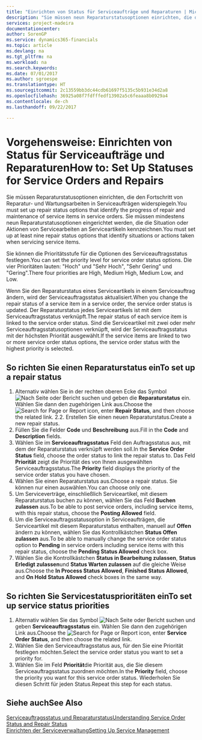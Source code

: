 ```yaml
---
title: "Einrichten von Status für Serviceaufträge und Reparaturen | Microsoft Docs"
description: "Sie müssen neun Reparaturstatusoptionen einrichten, die den Fortschritt von Reparatur- und Wartungsarbeiten in Serviceaufträgen widerspiegeln."
services: project-madeira
documentationcenter: 
author: SorenGP
ms.service: dynamics365-financials
ms.topic: article
ms.devlang: na
ms.tgt_pltfrm: na
ms.workload: na
ms.search.keywords: 
ms.date: 07/01/2017
ms.author: sgroespe
ms.translationtype: HT
ms.sourcegitcommit: 2c13559bb3dc44cdb61697f5135c5b931e34d2a8
ms.openlocfilehash: 36925a08f7fdfffedf13902a5c6feaaa8b0929a4
ms.contentlocale: de-ch
ms.lasthandoff: 09/22/2017

---
```

# <a name="how-to-set-up-statuses-for-service-orders-and-repairs"></a><span data-ttu-id="97443-103">Vorgehensweise: Einrichten von Status für Serviceaufträge und Reparaturen</span><span class="sxs-lookup"><span data-stu-id="97443-103">How to: Set Up Statuses for Service Orders and Repairs</span></span>
<span data-ttu-id="97443-104">Sie müssen Reparaturstatusoptionen einrichten, die den Fortschritt von Reparatur- und Wartungsarbeiten in Serviceaufträgen widerspiegeln.</span><span class="sxs-lookup"><span data-stu-id="97443-104">You must set up repair status options that identify the progress of repair and maintenance of service items in service orders.</span></span> <span data-ttu-id="97443-105">Sie müssen mindestens neun Reparaturstatusoptionen eingerichtet werden, die die Situation oder Aktionen von Servicearbeiten an Serviceartikeln kennzeichnen.</span><span class="sxs-lookup"><span data-stu-id="97443-105">You must set up at least nine repair status options that identify situations or actions taken when servicing service items.</span></span>  

<span data-ttu-id="97443-106">Sie können die Prioritätsstufe für die Optionen des Serviceauftragsstatus festlegen.</span><span class="sxs-lookup"><span data-stu-id="97443-106">You can set the priority level for service order status options.</span></span> <span data-ttu-id="97443-107">Die vier Prioritäten lauten: "Hoch" und "Sehr Hoch", "Sehr Gering" und "Gering".</span><span class="sxs-lookup"><span data-stu-id="97443-107">There four priorities are High, Medium High, Medium Low, and Low.</span></span>  
  
<span data-ttu-id="97443-108">Wenn Sie den Reparaturstatus eines Serviceartikels in einem Serviceauftrag ändern, wird der Serviceauftragsstatus aktualisiert.</span><span class="sxs-lookup"><span data-stu-id="97443-108">When you change the repair status of a service item in a service order, the service order status is updated.</span></span> <span data-ttu-id="97443-109">Der Reparaturstatus jedes Serviceartikels ist mit dem Serviceauftragsstatus verknüpft.</span><span class="sxs-lookup"><span data-stu-id="97443-109">The repair status of each service item is linked to the service order status.</span></span> <span data-ttu-id="97443-110">Sind die Serviceartikel mit zwei oder mehr Serviceauftragsstatusoptionen verknüpft, wird der Serviceauftragsstatus mit der höchsten Priorität ausgewählt.</span><span class="sxs-lookup"><span data-stu-id="97443-110">If the service items are linked to two or more service order status options, the service order status with the highest priority is selected.</span></span>  

## <a name="to-set-up-a-repair-status"></a><span data-ttu-id="97443-111">So richten Sie einen Reparaturstatus ein</span><span class="sxs-lookup"><span data-stu-id="97443-111">To set up a repair status</span></span>  
1. <span data-ttu-id="97443-112">Alternativ wählen Sie in der rechten oberen Ecke das Symbol ![Nach Seite oder Bericht suchen](media/ui-search/search_small.png "Nach Seite oder Bericht suchen") und geben die **Reparaturstatus** ein. Wählen Sie dann den zugehörigen Link aus.</span><span class="sxs-lookup"><span data-stu-id="97443-112">Choose the ![Search for Page or Report](media/ui-search/search_small.png "Search for Page or Report icon") icon, enter **Repair Status**, and then choose the related link.</span></span> <span data-ttu-id="97443-113">2.</span><span class="sxs-lookup"><span data-stu-id="97443-113">2.</span></span> <span data-ttu-id="97443-114">Erstellen Sie einen neuen Reparaturstatus.</span><span class="sxs-lookup"><span data-stu-id="97443-114">Create a new repair status.</span></span>  
3. <span data-ttu-id="97443-115">Füllen Sie die Felder **Code** und **Beschreibung** aus.</span><span class="sxs-lookup"><span data-stu-id="97443-115">Fill in the **Code** and **Description** fields.</span></span>  
4. <span data-ttu-id="97443-116">Wählen Sie im **Serviceauftragsstatus** Feld den Auftragsstatus aus, mit dem der Reparaturstatus verknüpft werden soll.</span><span class="sxs-lookup"><span data-stu-id="97443-116">In the **Service Order Status** field, choose the order status to link the repair status to.</span></span> <span data-ttu-id="97443-117">Das Feld **Priorität** zeigt die Priorität des von Ihnen ausgewählten Serviceauftragsstatus.</span><span class="sxs-lookup"><span data-stu-id="97443-117">The **Priority** field displays the priority of the service order status you have chosen.</span></span>  
5. <span data-ttu-id="97443-118">Wählen Sie einen Reparaturstatus aus.</span><span class="sxs-lookup"><span data-stu-id="97443-118">Choose a repair status.</span></span> <span data-ttu-id="97443-119">Sie können nur einen auswählen.</span><span class="sxs-lookup"><span data-stu-id="97443-119">You can choose only one.</span></span>  
6. <span data-ttu-id="97443-120">Um Serviceverträge, einschließlich Serviceartikel, mit diesem Reparaturstatus buchen zu können, wählen Sie das Feld **Buchen zulassen** aus.</span><span class="sxs-lookup"><span data-stu-id="97443-120">To be able to post service orders, including service items, with this repair status, choose the **Posting Allowed** field.</span></span>  
7. <span data-ttu-id="97443-121">Um die Serviceauftragsstatusoption in Serviceaufträgen, die Serviceartikel mit diesem Reparaturstatus enthalten, manuell auf **Offen** ändern zu können, wählen Sie das Kontrollkästchen **Status Offen zulassen** aus.</span><span class="sxs-lookup"><span data-stu-id="97443-121">To be able to manually change the service order status option to **Pending** in service orders including service items with this repair status, choose the **Pending Status Allowed** check box.</span></span>  
8. <span data-ttu-id="97443-122">Wählen Sie die Kontrollkästchen **Status in Bearbeitung zulassen**, **Status Erledigt zulassen**und **Status Warten zulassen** auf die gleiche Weise aus.</span><span class="sxs-lookup"><span data-stu-id="97443-122">Choose the **In Process Status Allowed**, **Finished Status Allowed**, and **On Hold Status Allowed** check boxes in the same way.</span></span>
  
## <a name="to-set-up-service-status-priorities"></a><span data-ttu-id="97443-123">So richten Sie Servicestatusprioritäten ein</span><span class="sxs-lookup"><span data-stu-id="97443-123">To set up service status priorities</span></span>  
1. <span data-ttu-id="97443-124">Alternativ wählen Sie das Symbol ![Nach Seite oder Bericht suchen](media/ui-search/search_small.png "Nach Seite oder Bericht suchen") und geben **Serviceauftragsstatus** ein. Wählen Sie dann den zugehörigen Link aus.</span><span class="sxs-lookup"><span data-stu-id="97443-124">Choose the ![Search for Page or Report](media/ui-search/search_small.png "Search for Page or Report icon") icon, enter **Service Order Status**, and then choose the related link.</span></span>  
2. <span data-ttu-id="97443-125">Wählen Sie den Serviceauftragsstatus aus, für den Sie eine Priorität festlegen möchten.</span><span class="sxs-lookup"><span data-stu-id="97443-125">Select the service order status you want to set a priority for.</span></span>  
3. <span data-ttu-id="97443-126">Wählen Sie im Feld **Priorität**die Priorität aus, die Sie diesem Serviceauftragsstatus zuordnen möchten.</span><span class="sxs-lookup"><span data-stu-id="97443-126">In the **Priority** field, choose the priority you want for this service order status.</span></span> <span data-ttu-id="97443-127">Wiederholen Sie diesen Schritt für jeden Status.</span><span class="sxs-lookup"><span data-stu-id="97443-127">Repeat this step for each status.</span></span>  
  
## <a name="see-also"></a><span data-ttu-id="97443-128">Siehe auch</span><span class="sxs-lookup"><span data-stu-id="97443-128">See Also</span></span>  
[<span data-ttu-id="97443-129">Serviceauftragsstatus und Reparaturstatus</span><span class="sxs-lookup"><span data-stu-id="97443-129">Understanding Service Order Status and Repair Status</span></span>]()  
[<span data-ttu-id="97443-130">Einrichten der Serviceverwaltung</span><span class="sxs-lookup"><span data-stu-id="97443-130">Setting Up Service Management</span></span>](service-setup-service.md)  

